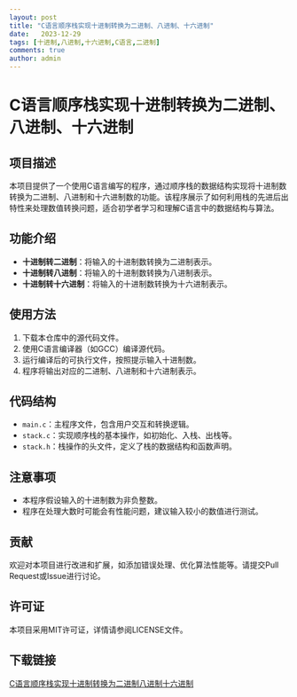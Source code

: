 ```yaml
---
layout: post
title: "C语言顺序栈实现十进制转换为二进制、八进制、十六进制"
date:   2023-12-29
tags: [十进制,八进制,十六进制,C语言,二进制]
comments: true
author: admin
---
```

# C语言顺序栈实现十进制转换为二进制、八进制、十六进制

## 项目描述

本项目提供了一个使用C语言编写的程序，通过顺序栈的数据结构实现将十进制数转换为二进制、八进制和十六进制数的功能。该程序展示了如何利用栈的先进后出特性来处理数值转换问题，适合初学者学习和理解C语言中的数据结构与算法。

## 功能介绍

- **十进制转二进制**：将输入的十进制数转换为二进制表示。
- **十进制转八进制**：将输入的十进制数转换为八进制表示。
- **十进制转十六进制**：将输入的十进制数转换为十六进制表示。

## 使用方法

1. 下载本仓库中的源代码文件。
2. 使用C语言编译器（如GCC）编译源代码。
3. 运行编译后的可执行文件，按照提示输入十进制数。
4. 程序将输出对应的二进制、八进制和十六进制表示。

## 代码结构

- `main.c`：主程序文件，包含用户交互和转换逻辑。
- `stack.c`：实现顺序栈的基本操作，如初始化、入栈、出栈等。
- `stack.h`：栈操作的头文件，定义了栈的数据结构和函数声明。

## 注意事项

- 本程序假设输入的十进制数为非负整数。
- 程序在处理大数时可能会有性能问题，建议输入较小的数值进行测试。

## 贡献

欢迎对本项目进行改进和扩展，如添加错误处理、优化算法性能等。请提交Pull Request或Issue进行讨论。

## 许可证

本项目采用MIT许可证，详情请参阅LICENSE文件。

## 下载链接

[C语言顺序栈实现十进制转换为二进制八进制十六进制](https://pan.quark.cn/s/1fc0e9f368c0)
